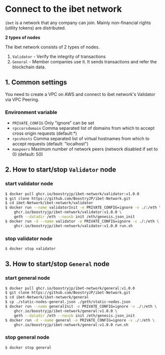 # Connect to the ibet network

`ibet` is a network that any company can join. 
Mainly non-financial rights (utility tokens) are distributed.  

**2 types of nodes**

The ibet network consists of 2 types of nodes.

1. `Validator` - Verify the integrity of transactions
2. `General` - Member companies use it. It sends transactions and refer the blockchain data.  

## 1. Common settings
You need to create a VPC on AWS and connect to ibet network's Validator via VPC Peering.  

### Environment variable

* `PRIVATE_CONFIG` Only "ignore" can be set  
* `rpccorsdomain` Comma separated list of domains from which to accept cross origin requests (default:*)  
* `rpcvhosts` Comma separated list of virtual hostnames from which to accept requests (default: "localhost")  
* `maxpeers` Maximum number of network peers (network disabled if set to 0) (default: 50)  

## 2. How to start/stop `Validator` node  

### start validator node 

```bash
$ docker pull ghcr.io/boostryjp/ibet-network/validator:v1.0.0
$ git clone https://github.com/BoostryJP/ibet-Network.git
$ cd ibet-Network/ibet-network/validator
$ docker run --name validatorInit -e PRIVATE_CONFIG=ignore -v ./:/eth \
    ghcr.io/boostryjp/ibet-network/validator:v1.0.0 \
    geth --datadir /eth --nousb init /eth/genesis.json_init
$ docker run -d --name validator -e PRIVATE_CONFIG=ignore -v ./:/eth \
    ghcr.io/boostryjp/ibet-network/validator:v1.0.0 run.sh 
```

### stop validator node 

```bash
$ docker stop validator
```

## 3. How to start/stop `General` node  

### start general node

```bash
$ docker pull ghcr.io/boostryjp/ibet-network/general:v1.0.0  
$ git clone https://github.com/BoostryJP/ibet-Network.git
$ cd ibet-Network/ibet-network/general
$ cp ./static-nodes-general.json ./geth/static-nodes.json
$ docker run --name generalInit -e PRIVATE_CONFIG=ignore -v ./:/eth \
    ghcr.io/boostryjp/ibet-network/general:v1.0.0 \
    geth --datadir /eth --nousb init /eth/genesis.json_init
$ docker run -d --name general -e PRIVATE_CONFIG=ignore -v ./:/eth \
    ghcr.io/boostryjp/ibet-network/general:v1.0.0 run.sh 
```

### stop general node 

```bash
$ docker stop general
```
